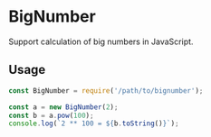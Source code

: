 BigNumber
===

Support calculation of big numbers in JavaScript.

Usage
---
``` javascript
const BigNumber = require('/path/to/bignumber');

const a = new BigNumber(2);
const b = a.pow(100);
console.log(`2 ** 100 = ${b.toString()}`);
```
